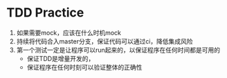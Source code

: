 # TDD Practice

1. 如果需要mock，应该在什么时机mock
2. 持续将代码合入master分支，保证代码可以通过ci，降低集成风险
3. 第一个测试一定是让程序可以run起来的，以保证程序在任何时间都是可用的
    - 保证TDD是增量开发的，
    - 保证程序在任何时刻可以验证整体的正确性